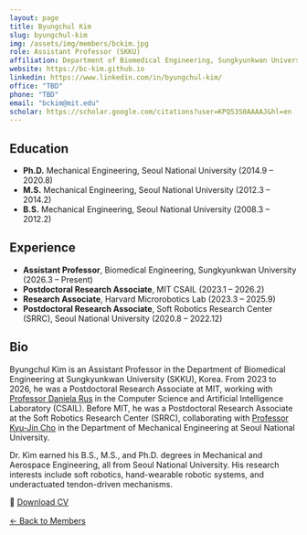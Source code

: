 ```yaml
---
layout: page
title: Byungchul Kim
slug: byungchul-kim
img: /assets/img/members/bckim.jpg
role: Assistant Professor (SKKU)
affiliation: Department of Biomedical Engineering, Sungkyunkwan University
website: https://bc-kim.github.io
linkedin: https://www.linkedin.com/in/byungchul-kim/
office: "TBD"
phone: "TBD"
email: "bckim@mit.edu"
scholar: https://scholar.google.com/citations?user=KPQ53S0AAAAJ&hl=en
---
```



## Education
- **Ph.D.** Mechanical Engineering, Seoul National University (2014.9 – 2020.8)  
- **M.S.** Mechanical Engineering, Seoul National University (2012.3 – 2014.2)  
- **B.S.** Mechanical Engineering, Seoul National University (2008.3 – 2012.2)  

## Experience 
- **Assistant Professor**, Biomedical Engineering, Sungkyunkwan University (2026.3 – Present)  
- **Postdoctoral Research Associate**, MIT CSAIL (2023.1 – 2026.2)  
- **Research Associate**, Harvard Microrobotics Lab (2023.3 – 2025.9)  
- **Postdoctoral Research Associate**, Soft Robotics Research Center (SRRC), Seoul National University (2020.8 – 2022.12)  

## Bio
Byungchul Kim is an Assistant Professor in the Department of Biomedical Engineering at Sungkyunkwan University (SKKU), Korea. From 2023 to 2026, he was a Postdoctoral Research Associate at MIT, working with [Professor Daniela Rus][Lab_Daniela_Link] in the Computer Science and Artificial Intelligence Laboratory (CSAIL). Before MIT, he was a Postdoctoral Research Associate at the Soft Robotics Research Center (SRRC), collaborating with [Professor Kyu-Jin Cho][Lab_link] in the Department of Mechanical Engineering at Seoul National University.  

Dr. Kim earned his B.S., M.S., and Ph.D. degrees in Mechanical and Aerospace Engineering, all from Seoul National University. His research interests include soft robotics, hand-wearable robotic systems, and underactuated tendon-driven mechanisms.  

📄 [Download CV][cv_link]  

<nav class="proj-nav" style="margin-top:16px">
  <a class="btn" href="{{ '/members/' | relative_url }}">← Back to Members</a>
</nav>

[Lab_Daniela_Link]: https://www.csail.mit.edu/person/daniela-rus  
[Lab_link]: https://biorobotics.snu.ac.kr/lab-members  
[cv_link]: https://bc-kim.github.io/assets/CV/ByungchulKim-CV.pdf
